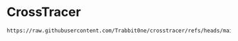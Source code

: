 # CrossTracer

```
https://raw.githubusercontent.com/Trabbit0ne/crosstracer/refs/heads/main/main.sh
```
